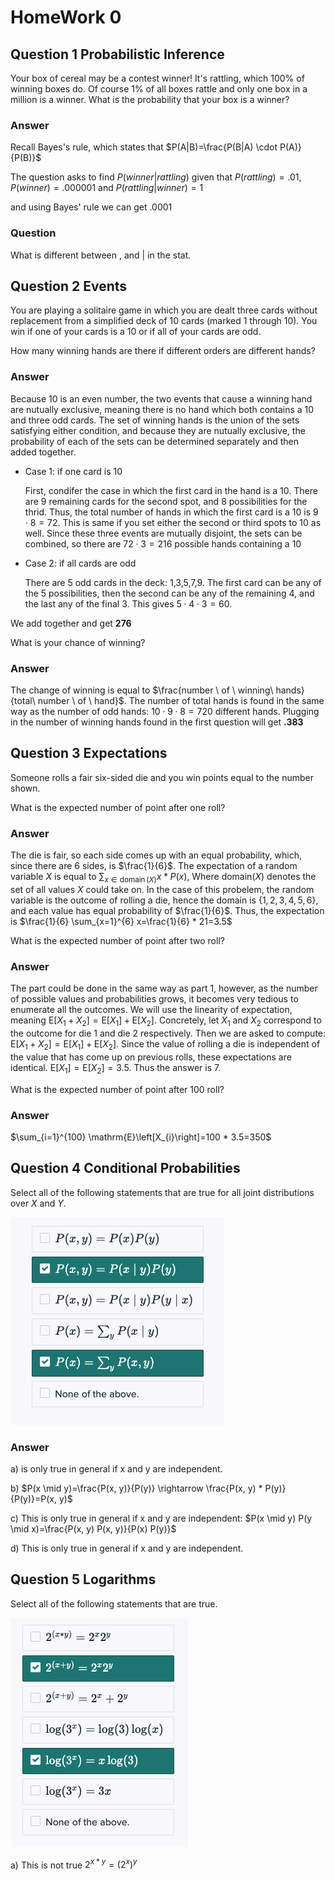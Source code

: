 # HomeWork 0

## Question 1 Probabilistic Inference

Your box of cereal may be a contest winner! It's rattling, which 100% of winning boxes do. Of course 1% of all boxes rattle and only one box in a million is a winner. What is the probability that your box is a winner?

### Answer

Recall Bayes's rule, which states that $P(A|B)=\frac{P(B|A) \cdot P(A)}{P(B)}$

The question asks to find $P(winner|rattling)$ given that $P(rattling)=.01$, $P(winner)=.000001$ and $P(rattling|winner)=1$

and using Bayes' rule we can get $.0001$

### Question 

What is different between $,$ and $|$ in the stat.



## Question 2 Events

You are playing a solitaire game in which you are dealt three cards without   replacement from a simplified deck of 10 cards (marked 1 through 10). You win if   one of your cards is a 10 or if all of your cards are odd.

How many winning hands are there if different orders are different hands?

### Answer

Because 10 is an even number, the two events that cause a winning hand are nutually exclusive, meaning there is no hand which both contains a 10 and three odd cards. The set of winning hands is the union of the sets satisfying either condition, and because they are nutually exclusive, the probability of each of the sets can be determined separately and then added together. 

- Case 1: if one card is 10

  First, condifer the case in which the first card in the hand is a 10. There are 9 remaining cards for the second spot, and 8 possibilities for the thrid. Thus, the total number of hands in which the first card is a 10 is $9 \cdot 8=72$. This is same if you set either the second or third spots to 10 as well. Since these three events are mutually disjoint, the sets can be combined, so there are $72\cdot 3=216$ possible hands containing a 10

- Case 2: if all cards are odd

  There are 5 odd cards in the deck: 1,3,5,7,9. The first card can be any of the 5 possibilities, then the second can be any of the remaining 4, and the last any of the final 3. This gives $5\cdot 4\cdot 3=60$.

We add together and get **276**



What is your chance of winning?

### Answer

The change of winning is equal to $\frac{number \ of \ winning\ hands}{total\ number \ of \ hand}$. The number of total hands is found in the same way as the number of odd hands: $10\cdot 9\cdot 8= 720$ different hands. Plugging in the number of winning hands found in the first question will get **.383**





## Question 3 Expectations

Someone rolls a fair six-sided die and you win points equal to the number shown. 

What is the expected number of point after one roll?

### Answer

The die is fair, so each side comes up with an equal probability, which, since there are 6 sides, is $\frac{1}{6}$. The expectation of a random variable $X$ is equal to $\sum_{x \in \operatorname{domain}(X)} x * P(x)$, Where domain($X$) denotes the set of all values $X$ could take on. In the case of this probelem, the random variable is the outcome of rolling a die, hence the domain is $\{1,2,3,4,5,6\}$, and each value has equal probability of $\frac{1}{6}$. Thus, the expectation is $\frac{1}{6} \sum_{x=1}^{6} x=\frac{1}{6} * 21=3.5$



What is the expected number of point after two roll?

### Answer

The part could be done in the same way as part 1, however, as the number of possible values and probabilities grows, it becomes very tedious to enumerate all the outcomes. We will use the linearity of expectation, meaning $\mathrm{E}\left[X_{1}+X_{2}\right]=\mathrm{E}\left[X_{1}\right]+\mathrm{E}\left[X_{2}\right]$. Concretely, let $X_1$ and $X_2$ correspond to the outcome for die 1 and die 2 respectively. Then we are asked to compute: $\mathrm{E}\left[X_{1}+X_{2}\right]=\mathrm{E}\left[X_{1}\right]+\mathrm{E}\left[X_{2}\right]$. Since the value of rolling a die is independent of the value that has come up on previous rolls, these expectations are identical. $\mathrm{E}\left[X_{1}\right]=\mathrm{E}\left[X_{2}\right]=3.5$. Thus the answer is 7.



What is the expected number of point after 100 roll?

### Answer

$\sum_{i=1}^{100} \mathrm{E}\left[X_{i}\right]=100 * 3.5=350$



## Question 4 Conditional Probabilities

Select all of the following statements that are true for all joint distributions over $X$ and $Y$.

![](https://github.com/WilliamYKZ/Picture/raw/main/Picture/Screen%20Shot%202022-07-27%20at%205.15.04%20AM.png)

### Answer

a) is only true in general if x and y are independent. 

b) $P(x \mid y)=\frac{P(x, y)}{P(y)} \rightarrow \frac{P(x, y) * P(y)}{P(y)}=P(x, y)$

c) This is only true in general if x and y are independent: $P(x \mid y) P(y \mid x)=\frac{P(x, y) P(x, y)}{P(x) P(y)}$

d) This is only true in general if x and y are independent. 



## Question 5 Logarithms

Select all of the following statements that are true. 

![](https://github.com/WilliamYKZ/Picture/raw/main/Picture/Screen%20Shot%202022-07-27%20at%206.21.07%20AM.png)

a) This is not true $2^{x*y}=(2^x)^y$



